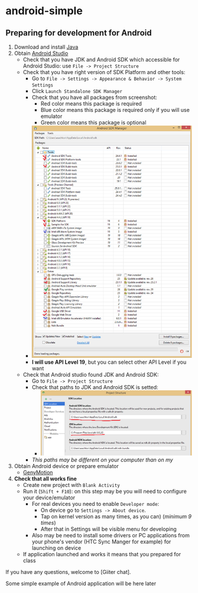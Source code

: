 # android-simple

## Preparing for development for Android

1. Download and install [Java](http://www.oracle.com/technetwork/java/javase/downloads/jdk8-downloads-2133151.html)
2. Obtain [Android Studio](http://developer.android.com/sdk/index.html)
    * Check that you have JDK and Android SDK which accessible for Android Studio: use `File -> Project Structure`
    * Check that you have right version of SDK Platform and other tools:
        - Go to `File -> Settings -> Appearance & Behavior -> System Settings`
        - Click `Launch Standalone SDK Manager`
        - Check that you have all packages from screenshot:
            + Red color means this package is required
            + Blue color means this package is required only if you will use emulator
            + Green color means this package is optional
        - ![Requred packages](requirements.png)
        - **I will use API Level 19**, but you can select other API Level if you want
    * Check that Android studio found JDK and Android SDK:
        - Go to `File -> Project Structure`
        - Check that paths to JDK and Android SDK is setted:
            + ![JDK and Android SDK paths](jdksdk.png)
        - _This paths may be different on your computer than on my_
3. Obtain Android device or prepare emulator
    * [GenyMotion](https://www.genymotion.com/)
4. **Check that all works fine**
    * Create new project with `Blank Activity`
    * Run it (`Shift + F10`): on this step may be you will need to configure your device/emulator
        - For real devices you need to enable `Developer mode`:
            + On device go to `Settings -> About device`.
            + Tap on kernel version as many times, as you can) (_minimum 9 times_)
            + After that in Settings will be visible menu for developing
        - Also may be need to install some drivers or PC applications from your phone's vendor (HTC Sync Manger for example) for launching on device
    * If application launched and works it means that you prepared for class

If you have any questions, welcome to [Giiter chat].

Some simple example of Android application will be here later

